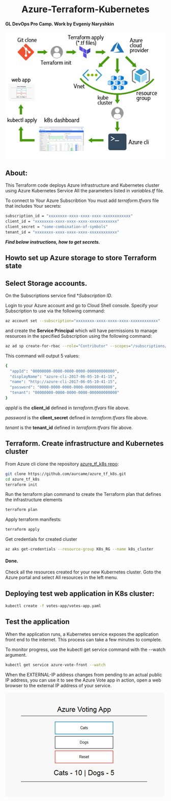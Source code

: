 <h1 align="center"> Azure-Terraform-Kubernetes </h1>

#### GL DevOps Pro Camp. Work by Evgeniy Naryshkin

<img alt="Azure Terraform Kubernetes principal Scheme" src="az-tf-k8s-scheme.jpg">

## About:

This Terraform code deploys Azure infrastructure and Kubernetes cluster using Azure Kubernetes Service
All the parameters listed in *variables.tf* file.

To connect to Your Azure Subscribtion You must add *terraform.tfvars* file that includes Your secrets:

```sh
subscription_id = "xxxxxxxx-xxxx-xxxx-xxxx-xxxxxxxxxxxx"
client_id = "xxxxxxxx-xxxx-xxxx-xxxx-xxxxxxxxxxxx"
client_secret = "some-combination-of-symbols"
tenant_id = "xxxxxxxx-xxxx-xxxx-xxxx-xxxxxxxxxxxx"
```

***Find below instructions, how to get secrets.***

## Howto set up Azure storage to store Terraform state
## Select Storage accounts.

On the Subscriptions service find **Subscription ID*.

Login to your Azure account and go to Cloud Shell console. Specify your Subscription to use via the following command:

```sh
az account set --subscription="xxxxxxxx-xxxx-xxxx-xxxx-xxxxxxxxxxxx"
```

and create the **Service Principal** which will have permissions to manage resources in the specified Subscription using the following command:
    
```sh
az ad sp create-for-rbac --role="Contributor" --scopes="/subscriptions/xxxxxxxx-xxxx-xxxx-xxxx-xxxxxxxxxxxx"
```

This command will output 5 values:

```sh
{
  "appId": "00000000-0000-0000-0000-000000000000",
  "displayName": "azure-cli-2017-06-05-10-41-15",
  "name": "http://azure-cli-2017-06-05-10-41-15",
  "password": "0000-0000-0000-0000-000000000000",
  "tenant": "00000000-0000-0000-0000-000000000000"
}
```

*appId* is the **client_id** defined in *terraform.tfvars* file above.

*password* is the **client_secret** defined in *terraform.tfvars* file above.

*tenant* is the **tenant_id** defined in *terraform.tfvars* file above.

## Terraform. Create infrastructure and Kubernetes cluster

From Azure cli clone the repository [azure_tf_k8s repo](https://github.com/aurcame/azure_tf_k8s):

```sh 
git clone https://github.com/aurcame/azure_tf_k8s.git
cd azure_tf_k8s
terraform init
```

Run the terraform plan command to create the Terraform plan that defines the infrastructure elements

```sh
terraform plan
```

Apply terraform manifests:

```sh
terraform apply
```

Get credentials for created cluster

```sh
az aks get-credentials --resource-group K8s_RG --name k8s_cluster
```

#### Done. 
Check all the resources created for your new Kubernetes cluster. Goto the Azure portal and select All resources in the left menu.

## Deploying test web application in K8s cluster:

```sh
kubectl create -f votes-app/votes-app.yaml
```

## Test the application

When the application runs, a Kubernetes service exposes the application front end to the internet. This process can take a few minutes to complete.

To monitor progress, use the kubectl get service command with the --watch argument.

```sh
kubectl get service azure-vote-front --watch
```

When the EXTERNAL-IP address changes from pending to an actual public IP address, you can use it to see the Azure Vote app in action, open a web browser to the external IP address of your service.

<img alt="Votes web-app interface" src="votes-app-interface.jpg">
